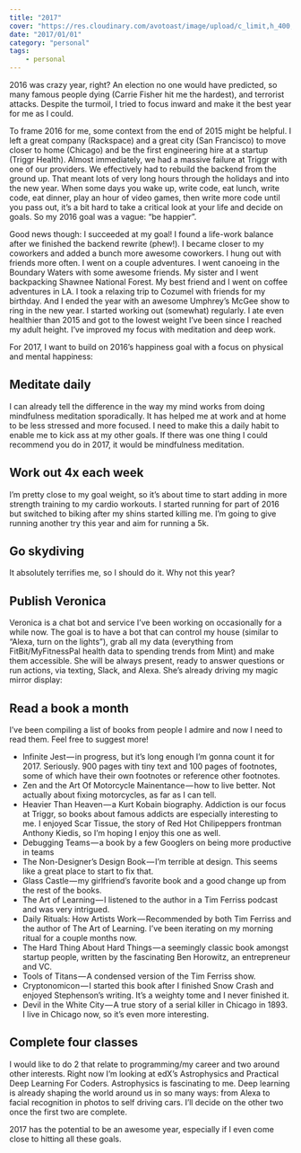```yaml
---
title: "2017"
cover: "https://res.cloudinary.com/avotoast/image/upload/c_limit,h_400,q_auto:good,w_600/v1530544496/nangio/book-bookcase-books-1166657.jpg"
date: "2017/01/01"
category: "personal"
tags:
    - personal
---
```


2016 was crazy year, right? An election no one would have predicted, so many famous people dying (Carrie Fisher hit me the hardest), and terrorist attacks. Despite the turmoil, I tried to focus inward and make it the best year for me as I could.

To frame 2016 for me, some context from the end of 2015 might be helpful. I left a great company (Rackspace) and a great city (San Francisco) to move closer to home (Chicago) and be the first engineering hire at a startup (Triggr Health). Almost immediately, we had a massive failure at Triggr with one of our providers. We effectively had to rebuild the backend from the ground up. That meant lots of very long hours through the holidays and into the new year. When some days you wake up, write code, eat lunch, write code, eat dinner, play an hour of video games, then write more code until you pass out, it’s a bit hard to take a critical look at your life and decide on goals. So my 2016 goal was a vague: “be happier”.

Good news though: I succeeded at my goal! I found a life-work balance after we finished the backend rewrite (phew!). I became closer to my coworkers and added a bunch more awesome coworkers. I hung out with friends more often. I went on a couple adventures. I went canoeing in the Boundary Waters with some awesome friends. My sister and I went backpacking Shawnee National Forest. My best friend and I went on coffee adventures in LA. I took a relaxing trip to Cozumel with friends for my birthday. And I ended the year with an awesome Umphrey’s McGee show to ring in the new year. I started working out (somewhat) regularly. I ate even healthier than 2015 and got to the lowest weight I’ve been since I reached my adult height. I’ve improved my focus with meditation and deep work.

For 2017, I want to build on 2016’s happiness goal with a focus on physical and mental happiness:

## Meditate daily

I can already tell the difference in the way my mind works from doing mindfulness meditation sporadically. It has helped me at work and at home to be less stressed and more focused. I need to make this a daily habit to enable me to kick ass at my other goals. If there was one thing I could recommend you do in 2017, it would be mindfulness meditation.

## Work out 4x each week

I’m pretty close to my goal weight, so it’s about time to start adding in more strength training to my cardio workouts. I started running for part of 2016 but switched to biking after my shins started killing me. I’m going to give running another try this year and aim for running a 5k.

## Go skydiving

It absolutely terrifies me, so I should do it. Why not this year?

## Publish Veronica

Veronica is a chat bot and service I’ve been working on occasionally for a while now. The goal is to have a bot that can control my house (similar to “Alexa, turn on the lights”), grab all my data (everything from FitBit/MyFitnessPal health data to spending trends from Mint) and make them accessible. She will be always present, ready to answer questions or run actions, via texting, Slack, and Alexa. She’s already driving my magic mirror display:

## Read a book a month

I’ve been compiling a list of books from people I admire and now I need to read them. Feel free to suggest more!

* Infinite Jest — in progress, but it’s long enough I’m gonna count it for 2017. Seriously. 900 pages with tiny text and 100 pages of footnotes, some of which have their own footnotes or reference other footnotes.
* Zen and the Art Of Motorcycle Mainentance — how to live better. Not actually about fixing motorcycles, as far as I can tell.
* Heavier Than Heaven — a Kurt Kobain biography. Addiction is our focus at Triggr, so books about famous addicts are especially interesting to me. I enjoyed Scar Tissue, the story of Red Hot Chilipeppers frontman Anthony Kiedis, so I’m hoping I enjoy this one as well.
* Debugging Teams — a book by a few Googlers on being more productive in teams
* The Non-Designer’s Design Book — I’m terrible at design. This seems like a great place to start to fix that.
* Glass Castle — my girlfriend’s favorite book and a good change up from the rest of the books.
* The Art of Learning — I listened to the author in a Tim Ferriss podcast and was very intrigued.
* Daily Rituals: How Artists Work — Recommended by both Tim Ferriss and the author of The Art of Learning. I’ve been iterating on my morning ritual for a couple months now.
* The Hard Thing About Hard Things — a seemingly classic book amongst startup people, written by the fascinating Ben Horowitz, an entrepreneur and VC.
* Tools of Titans — A condensed version of the Tim Ferriss show.
* Cryptonomicon — I started this book after I finished Snow Crash and enjoyed Stephenson’s writing. It’s a weighty tome and I never finished it.
* Devil in the White City — A true story of a serial killer in Chicago in 1893. I live in Chicago now, so it’s even more interesting.

## Complete four classes

I would like to do 2 that relate to programming/my career and two around other interests. Right now I’m looking at edX’s Astrophysics and Practical Deep Learning For Coders. Astrophysics is fascinating to me. Deep learning is already shaping the world around us in so many ways: from Alexa to facial recognition in photos to self driving cars. I’ll decide on the other two once the first two are complete.

2017 has the potential to be an awesome year, especially if I even come close to hitting all these goals.
